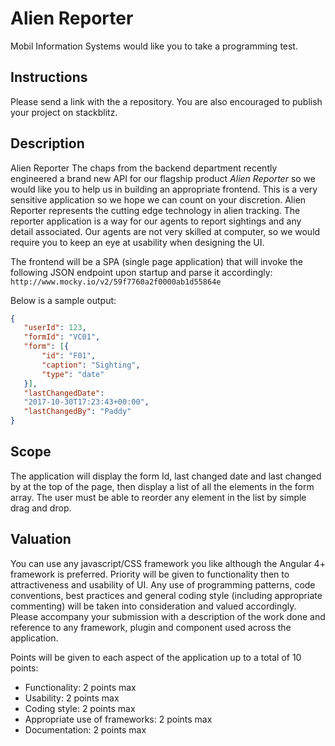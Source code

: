 Alien Reporter
==============

Mobil Information Systems would like you to take a programming test.

Instructions
------------
Please send a link with the a repository. You are also encouraged to publish your project on stackblitz.

Description
-----------
Alien Reporter The chaps from the backend department recently engineered a brand new API for our flagship
product _Alien Reporter_ so we would like you to help us in building an appropriate frontend. This is a very
sensitive application so we hope we can count on your discretion. Alien Reporter represents the cutting edge
technology in alien tracking. The reporter application is a way for our agents to report sightings and any
detail associated. Our agents are not very skilled at computer, so we would require you to keep an eye at
usability when designing the UI. 

The frontend will be a SPA (single page application) that will invoke the following JSON endpoint upon startup
and parse it accordingly: 
`http://www.mocky.io/v2/59f7760a2f0000ab1d55864e`

 Below is a sample output:
 ```json
 {     
	"userId": 123,
	"formId": "VC01",
	"form": [{
		"id": "F01",
		"caption": "Sighting",
		"type": "date"
	}],
	"lastChangedDate":
	"2017-10-30T17:23:43+00:00",
	"lastChangedBy": "Paddy"
}
 ```

Scope
-----
The application will display the form Id, last changed date and last changed by at the top of the page, then display a list of all the elements in the form array. The user must be able to reorder any element in the list by simple drag and drop.

Valuation
---------
You can use any javascript/CSS framework you like although the Angular 4+ framework is preferred. Priority will be given to functionality then to attractiveness and usability of UI. Any use of programming patterns, code conventions, best practices and general coding style (including appropriate commenting) will be taken into consideration and valued accordingly. Please accompany your submission with a description of the work done and reference to any framework, plugin and component used across the application. 

Points will be given to each aspect of the application up to a total of 10 points:
- Functionality: 2 points max
- Usability: 2 points max
- Coding style: 2 points max
- Appropriate use of frameworks: 2 points max
- Documentation: 2 points max

